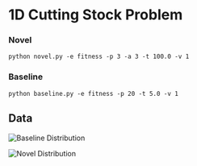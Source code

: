# 1D Cutting Stock Problem

### Novel 
`python novel.py -e fitness -p 3 -a 3 -t 100.0 -v 1`

### Baseline
`python baseline.py -e fitness -p 20 -t 5.0 -v 1`

## Data
![Baseline Distribution](https://github.com/dylanjoao/CS3CI/assets/64186394/67015ef6-b4dd-4ec8-a938-77dcb5fe22d5)

![Novel Distribution](https://github.com/dylanjoao/CS3CI/assets/64186394/ec632a37-d636-4b0f-a8ab-dee3aafba6f1)
